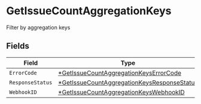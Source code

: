 # GetIssueCountAggregationKeys

Filter by aggregation keys


## Fields

| Field                                                                                                                | Type                                                                                                                 | Required                                                                                                             | Description                                                                                                          |
| -------------------------------------------------------------------------------------------------------------------- | -------------------------------------------------------------------------------------------------------------------- | -------------------------------------------------------------------------------------------------------------------- | -------------------------------------------------------------------------------------------------------------------- |
| `ErrorCode`                                                                                                          | [*GetIssueCountAggregationKeysErrorCode](../../models/operations/getissuecountaggregationkeyserrorcode.md)           | :heavy_minus_sign:                                                                                                   | N/A                                                                                                                  |
| `ResponseStatus`                                                                                                     | [*GetIssueCountAggregationKeysResponseStatus](../../models/operations/getissuecountaggregationkeysresponsestatus.md) | :heavy_minus_sign:                                                                                                   | N/A                                                                                                                  |
| `WebhookID`                                                                                                          | [*GetIssueCountAggregationKeysWebhookID](../../models/operations/getissuecountaggregationkeyswebhookid.md)           | :heavy_minus_sign:                                                                                                   | N/A                                                                                                                  |